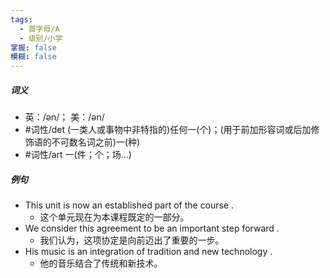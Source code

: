 ```yaml
---
tags:
  - 首字母/A
  - 级别/小学
掌握: false
模糊: false
---
```

##### 词义
- 英：/ən/； 美：/ən/
- #词性/det  (一类人或事物中非特指的)任何一(个)；(用于前加形容词或后加修饰语的不可数名词之前)一(种)
- #词性/art  一(件；个；场…)
##### 例句
- This unit is now an established part of the course .
	- 这个单元现在为本课程既定的一部分。
- We consider this agreement to be an important step forward .
	- 我们认为，这项协定是向前迈出了重要的一步。
- His music is an integration of tradition and new technology .
	- 他的音乐结合了传统和新技术。
